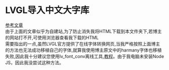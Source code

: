 # LVGL导入中文大字库

[参考文章](https://yuanze.wang/posts/lvgl-chinese-font-in-bin/#%E7%94%9F%E6%88%90%E5%AD%97%E4%BD%93)  
由于上面的文章似乎为自建站,为了防止消失我将HTML下载到本文件夹下,若博主的网站打不开,可使用浏览器查看我下载的HTML  
需要指出的一点,虽然LVGL官方提供了在线字体转换网页,当我严格按照上面博主的方法也无法成功移植自己的字体,就算我使用博主原文中的harmany字体也移植失败,因此我十分建议您使用lv_font_conv离线工具,[教程](https://blog.csdn.net/cnicfhnui/article/details/113665913)。由于我电脑未安装Node JS，因此我没尝试这种方法。


